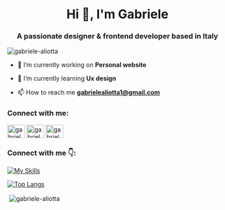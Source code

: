 <h1 align="center">Hi 👋, I'm Gabriele</h1>
<h3 align="center">A passionate designer & frontend developer based in Italy</h3>

<p align="left"> <img src="https://komarev.com/ghpvc/?username=gabriele-aliotta&label=Profile%20views&color=0e75b6&style=flat" alt="gabriele-aliotta" /> </p>

- 🔭 I’m currently working on **Personal website**

- 🌱 I’m currently learning **Ux design**

- 📫 How to reach me **gabrielealiotta1@gmail.com**

<h3 align="left">Connect with me:</h3>
<p align="left">
<a href="https://linkedin.com/in/gabriele-aliotta-1b6392181/" target="blank"><img align="center" src="https://raw.githubusercontent.com/rahuldkjain/github-profile-readme-generator/master/src/images/icons/Social/linked-in-alt.svg" alt="gabriele-aliotta-1b6392181/" height="30" width="40" /></a>
<a href="https://instagram.com/gabriele_aliotta" target="blank"><img align="center" src="https://raw.githubusercontent.com/rahuldkjain/github-profile-readme-generator/master/src/images/icons/Social/instagram.svg" alt="gabriele_aliotta" height="30" width="40" /></a>
<a href="https://www.behance.net/gabriele_aliotta" target="blank"><img align="center" src="https://raw.githubusercontent.com/rahuldkjain/github-profile-readme-generator/master/src/images/icons/Social/behance.svg" alt="gabriele_aliotta" height="30" width="40" /></a>
</p>

<h3 align="left">Connect with me 👇:</h3> 

  [![My Skills](https://skillicons.dev/icons?i=html,css,js,vscode,figma,ai,ps)](https://skillicons.dev)

[![Top Langs](https://github-readme-stats.vercel.app/api/top-langs/?username=anuraghazra&layout=donut)](https://github.com/anuraghazra/github-readme-stats)
<p>&nbsp;<img align="center" src="https://github-readme-stats.vercel.app/api?username=gabriele-aliotta&show_icons=true&locale=en" alt="gabriele-aliotta" /></p>



